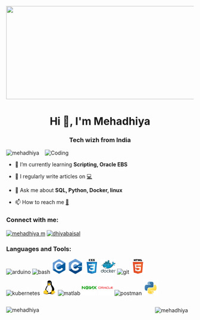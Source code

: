 <p align="center"><img src ="https://user-images.githubusercontent.com/90236635/232446433-d5540fa2-fe28-4bb8-b929-cdb51fe61336.gif" style="width:850px;height:250px"/></p>
<h1 align="center">Hi 👋, I'm Mehadhiya</h1>
<h3 align="center">Tech wizh from India</h3>
<img align="right" alt="Coding" width="400" src="https://www.codium.ai/wp-content/uploads/2023/10/how-does-code-integrity-work.gif">

<p align="left"> <img src="https://komarev.com/ghpvc/?username=mehadhiya&label=Profile%20views&color=0e75b6&style=flat" alt="mehadhiya" /> </p>

- 🌱 I’m currently learning **Scripting, Oracle EBS**

- 📝 I regularly write articles on <a href ="https://medium.com/@mehadhiya127">💻</a> 

- 💬 Ask me about **SQL, Python, Docker, linux**

- 📫 How to reach me <a href ="mailto:mehadhiya127@gmail.com">📧</a>

<h3 align="left">Connect with me:</h3>
<p align="left">
<a href="https://linkedin.com/in/mehadhiya m" target="blank"><img align="center" src="https://raw.githubusercontent.com/rahuldkjain/github-profile-readme-generator/master/src/images/icons/Social/linked-in-alt.svg" alt="mehadhiya m" height="30" width="40" /></a>
<a href="https://www.hackerrank.com/dhiyabaisal" target="blank"><img align="center" src="https://raw.githubusercontent.com/rahuldkjain/github-profile-readme-generator/master/src/images/icons/Social/hackerrank.svg" alt="dhiyabaisal" height="30" width="40" /></a>
</p>

<h3 align="left">Languages and Tools:</h3>
<p align="left">
<img src="https://cdn.worldvectorlogo.com/logos/arduino-1.svg" alt="arduino" width="40" height="40"/>  
<img src="https://www.vectorlogo.zone/logos/gnu_bash/gnu_bash-icon.svg" alt="bash" width="40" height="40"/>
<img src="https://raw.githubusercontent.com/devicons/devicon/master/icons/c/c-original.svg" alt="c" width="40" height="40"/> 
<img src="https://raw.githubusercontent.com/devicons/devicon/master/icons/cplusplus/cplusplus-original.svg" alt="cplusplus" width="40" height="40"/> 
<img src="https://raw.githubusercontent.com/devicons/devicon/master/icons/css3/css3-original-wordmark.svg" alt="css3" width="40" height="40"/> 
<img src="https://raw.githubusercontent.com/devicons/devicon/master/icons/docker/docker-original-wordmark.svg" alt="docker" width="40" height="40"/> 
<img src="https://www.vectorlogo.zone/logos/git-scm/git-scm-icon.svg" alt="git" width="40" height="40"/> 
<img src="https://raw.githubusercontent.com/devicons/devicon/master/icons/html5/html5-original-wordmark.svg" alt="html5" width="40" height="40"/>
<p>
<img src="https://www.vectorlogo.zone/logos/kubernetes/kubernetes-icon.svg" alt="kubernetes" width="40" height="40"/>
<img src="https://raw.githubusercontent.com/devicons/devicon/master/icons/linux/linux-original.svg" alt="linux" width="40" height="40"/>
<img src="https://upload.wikimedia.org/wikipedia/commons/2/21/Matlab_Logo.png" alt="matlab" width="40" height="40"/> 
<img src="https://raw.githubusercontent.com/devicons/devicon/master/icons/nginx/nginx-original.svg" alt="nginx" width="40" height="40"/> 
<img src="https://raw.githubusercontent.com/devicons/devicon/master/icons/oracle/oracle-original.svg" alt="oracle" width="40" height="40"/>
<img src="https://www.vectorlogo.zone/logos/getpostman/getpostman-icon.svg" alt="postman" width="40" height="40"/> 
<img src="https://raw.githubusercontent.com/devicons/devicon/master/icons/python/python-original.svg" alt="python" width="40" height="40"/> 
</p>

<div style="display: flex;">
<p><img align="left" src="https://github-readme-stats.vercel.app/api/top-langs?username=mehadhiya&show_icons=true&locale=en&layout=compact" alt="mehadhiya"  style="width:400px;height:auto/></p>
<p>&nbsp;<img align="center" src="https://github-readme-stats.vercel.app/api?username=mehadhiya&show_icons=true&locale=en" alt="mehadhiya" style="width:385px;height:auto"/></p>
<p><img align="center" src="https://github-readme-streak-stats.herokuapp.com/?user=mehadhiya&" alt="mehadhiya" /></p>
</div>
